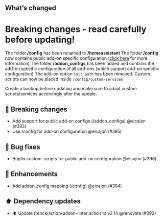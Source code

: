 ## What’s changed

# Breaking changes - read carefully before updating!
The folder **/config** has been renamed to **/homeassistant**
The folder **/config** now contains public add-on specific configuration ([click here](https://developers.home-assistant.io/blog/2023/11/06/public-addon-config/) for more information)
The folder **/addon_configs** has been added and contains the add-on specific configuration of all add-ons (which support add-on specific configuration)
The add-on option `init_path` has been removed. Custom scripts can now be placed inside `/config/custom-services`

Create a backup before updating and make sure to adapt custom scripts/services accordingly after the update. 

## 🚨 Breaking changes

- Add support for public add-on configs (/addon_configs) @elcajon (#393)
- Use /config for add-on configuration @elcajon (#395)

## 🐛 Bug fixes

- Bugfix custom-scripts for public add-on configuration @elcajon (#396)

## 🚀 Enhancements

- Add addon_config mapping (/config) @elcajon (#394)

## ⬆️ Dependency updates

- ⬆️ Update frenck/action-addon-linter action to v2.14 @renovate (#392)
